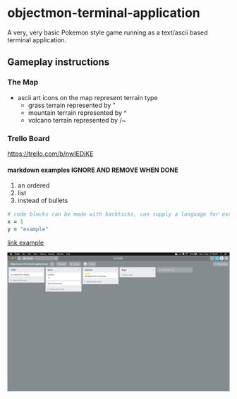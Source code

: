 # objectmon-terminal-application
A very, very basic Pokemon style game running as a text/ascii based terminal application.

## Gameplay instructions

### The Map

* ascii art icons on the map represent terrain type
  - grass terrain represented by "
  - mountain terrain represented by ^
  - volcano terrain represented by /\~

### Trello Board
https://trello.com/b/nwIEDiKE


<some markdown examples>

#### markdown examples IGNORE AND REMOVE WHEN DONE

1. an ordered
2. list
3. instead of bullets

````ruby
# code blocks can be made with backticks, can supply a language for extra formatting
x = 1
y = "example"
````

[link example](www.google.com)

![img example, this is alt text](MDtestimg.png)